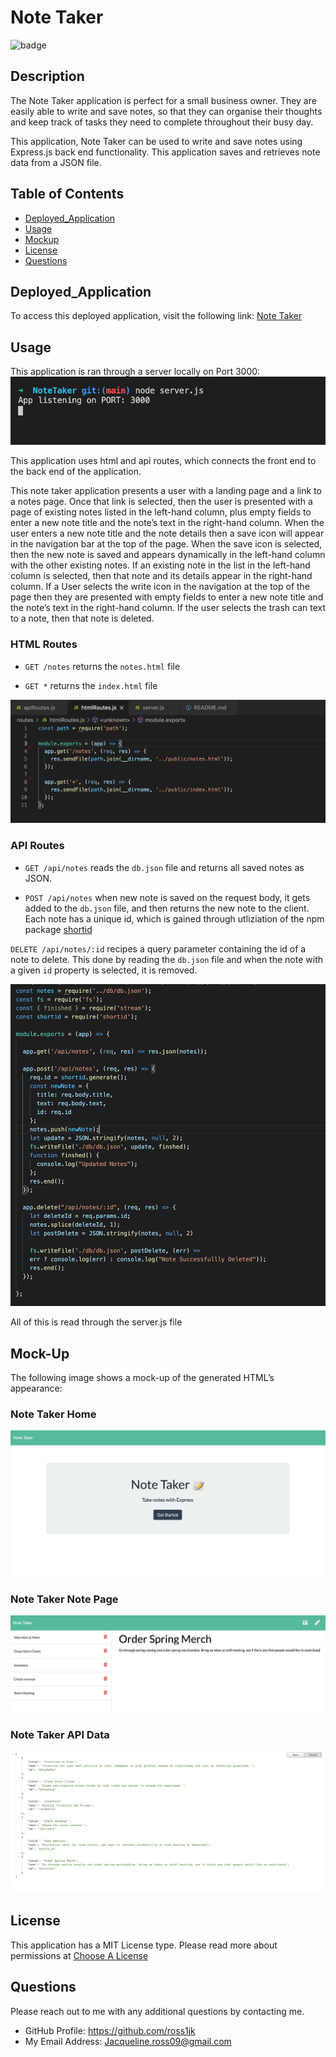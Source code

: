 # Note Taker

![badge](https://img.shields.io/static/v1?label=License&message=MIT%20License&color=blue)
  
## Description
The Note Taker application is perfect for a small business owner. They are easily able to write and save notes, so that they can organise their thoughts and keep track of tasks they need to complete throughout their busy day. 

This application, Note Taker can be used to write and save notes using Express.js back end functionality. This application saves and retrieves note data from a JSON file.

## Table of Contents

* [Deployed_Application](#Deployed_Application)
* [Usage](#Usage)
* [Mockup](#Mock-Up)
* [License](#License)
* [Questions](#Questions)
  
## Deployed_Application

To access this deployed application, visit the following link: [Note Taker](https://fathomless-journey-03162.herokuapp.com/)

## Usage

This application is ran through a server locally on Port 3000:
![App Listing on Port](./images/applistening.png)

This application uses html and api routes, which connects the front end to the back end of the application.

This note taker application presents a user with a landing page and a link to a notes page. Once that link is selected, then the user is presented with a page of existing notes listed in the left-hand column, plus empty fields to enter a new note title and the note’s text in the right-hand column. When the user enters a new note title and the note details then a save icon will appear in the navigation bar at the top of the page. When the save icon is selected, then the new note is saved and appears dynamically in the left-hand column with the other existing notes. If an existing note in the list in the left-hand column is selected, then that note and its details appear in the right-hand column. If a User selects the write icon in the navigation at the top of the page then they are presented with empty fields to enter a new note title and the note’s text in the right-hand column. If the user selects the trash can text to a note, then that note is deleted.

### HTML Routes

* `GET /notes` returns the `notes.html` file

* `GET *` returns the `index.html` file

![HTMLRoutes](./images/htmlroute.png)

### API Routes 

* `GET /api/notes` reads the `db.json` file and returns all saved notes as JSON.

* `POST /api/notes` when new note is saved on the request body, it gets added to the `db.json` file, and then returns the new note to the client. Each note has a unique id, which is gained through utliziation of the npm package [shortid](https://www.npmjs.com/package/shortid)

`DELETE /api/notes/:id` recipes a query parameter containing the id of a note to delete. This done by reading the `db.json` file and when the note with a given `id` property is selected, it is removed.

![API Routes](./images/apiroutes.png)

All of this is read through the server.js file

## Mock-Up

The following image shows a mock-up of the generated HTML’s appearance:

### Note Taker Home

![Note Taker Main Page](./images/home.png)

### Note Taker Note Page

![Note Taker Route Page](./images/noteexample.png)

### Note Taker API Data

![Note Taker API Data](./images/apidata.png)

## License

This application has a MIT License type. Please read more about permissions at [Choose A License](https://choosealicense.com/licenses/)

## Questions

Please reach out to me with any additional questions by contacting me.

* GitHub Profile: https://github.com/ross1jk
* My Email Address: Jacqueline.ross09@gmail.com